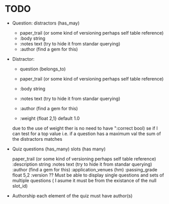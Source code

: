 TODO
==========
* Question:
    distractors (has_may)
    
    * paper_trail (or some kind of versioning perhaps self table reference)
    * :body string
    * :notes text (try to hide it from standar querying)
    * :author (find a gem for this)
    

* Distractor:
    * question (belongs_to)
    
    * paper_trail (or some kind of versioning perhaps self table reference)
    * :body string
    * :notes text (try to hide it from standar querying)
    * :author (find a gem for this)
    
    * :weight {float 2,1} default 1.0
    
    due to the use of weight ther is no need to have ":correct bool)
    se if I can test for a top value i.e. if a question has a maximum val the sum of the distractors matches

* Quiz
    questions (has_many)
    slots (has many)
    
    paper_trail (or some kind of versioning perhaps self table reference)
    :description string
    :notes text (try to hide it from standar querying)
    :author (find a gem for this)
    :application_venues (hm)
    :passing_grade float 5,2
    :version ??
    Must be able to display single questions and sets of multiple questions
    ( I asume it must be from the existance of the null slot_id)

* Authorship
    each element of the quiz must have author(s)
    

    
